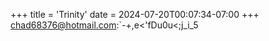 +++
title = 'Trinity'
date = 2024-07-20T00:07:34-07:00
+++
chad68376@hotmail.com:`-+,e<'fDu0u<;j_i\_5
